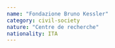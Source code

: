 ```yaml
---
name: "Fondazione Bruno Kessler"
category: civil-society
nature: "Centre de recherche"
nationality: ITA
---
```

